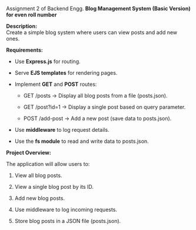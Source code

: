 Assignment 2 of Backend Engg.
**Blog Management System (Basic Version) for even roll number**

**Description:**\
Create a simple blog system where users can view posts and add new ones.

**Requirements:**

- Use **Express.js** for routing.

- Serve **EJS templates** for rendering pages.

- Implement **GET** and **POST** routes: 

  - GET /posts → Display all blog posts from a file (posts.json).

  - GET /post?id=1 → Display a single post based on query parameter.

  - POST /add-post → Add a new post (save data to posts.json).

- Use **middleware** to log request details.

- Use the **fs module** to read and write data to posts.json.

**Project Overview:**

The application will allow users to:

1. View all blog posts.

2. View a single blog post by its ID.

3. Add new blog posts.

4. Use middleware to log incoming requests.

5. Store blog posts in a JSON file (posts.json).
